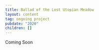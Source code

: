 ```yaml
---
title: Ballad of the Lost Utopian Meadow
layout: content
tag: ongoing project
pubdate: "2020"
children: []
---
```

Coming Soon